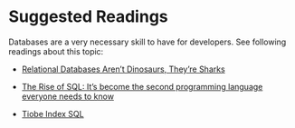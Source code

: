 # Suggested Readings

Databases are a very necessary skill to have for developers.
See following readings about this topic:


- [Relational Databases Aren’t Dinosaurs, They’re Sharks](https://www.simplethread.com/relational-databases-arent-dinosaurs-theyre-sharks/)



- [The Rise of SQL: It’s become the second programming language everyone needs to know](https://spectrum.ieee.org/the-rise-of-sql)

- [Tiobe Index SQL](https://www.tiobe.com/tiobe-index/sql/)

